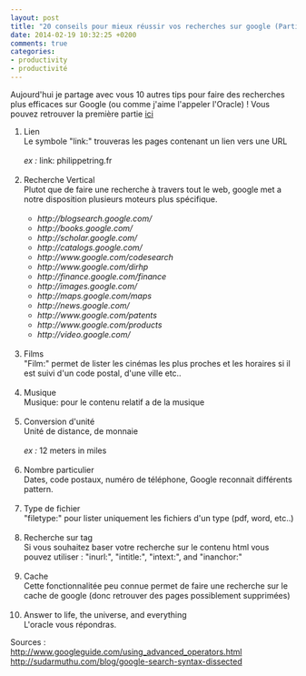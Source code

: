 ```yaml
---
layout: post
title: "20 conseils pour mieux réussir vos recherches sur google (Partie 2)"
date: 2014-02-19 10:32:25 +0200
comments: true
categories: 
- productivity
- productivité
---
```

<p>Aujourd'hui je partage avec vous 10 autres tips pour faire des recherches plus efficaces sur Google (ou comme j'aime l'appeler l'Oracle) ! Vous pouvez retrouver la première partie <a href="/blog/2014/01/29/20-tips-pour-mieux-reussir-vos-recherches-sur-google-partie-1/">ici<br /></a></p>
<!-- more -->
<ol>
<li>Lien<br />Le symbole "link:" trouveras les pages contenant un lien vers une URL<br /><br /><em>ex : </em>link: philippetring.fr<br /><br /></li>
<li>Recherche Vertical<br />Plutot que de faire une recherche &agrave; travers tout le web, google met a notre disposition plusieurs moteurs plus sp&eacute;cifique.<br /><br />
<ul>
<li><em>http://blogsearch.google.com/</em> </li>
<li><em>http://books.google.com/</em></li>
<li><em>http://scholar.google.com/</em></li>
<li><em>http://catalogs.google.com/</em></li>
<li><em>http://www.google.com/codesearch</em></li>
<li><em>http://www.google.com/dirhp</em></li>
<li><em>http://finance.google.com/finance</em></li>
<li><em>http://images.google.com/</em></li>
<li><em>http://maps.google.com/maps</em></li>
<li><em>http://news.google.com/</em></li>
<li><em>http://www.google.com/patents</em></li>
<li><em>http://www.google.com/products</em></li>
<li><em>http://video.google.com/<br /><br /></em></li>
</ul>
</li>
<li>Films<br />"Film:" permet de lister les cin&eacute;mas les plus proches&nbsp;et les horaires si il est suivi d'un code postal, d'une ville etc..<br /><br /></li>
<li>Musique<br />Musique: pour le contenu relatif a de la musique<br /><br /></li>
<li>Conversion d'unit&eacute;<br />Unit&eacute; de distance, de monnaie<br /><br /><em>ex :</em> 12 meters in miles<br /><br /></li>
<li>Nombre particulier<br />Dates, code postaux, num&eacute;ro de t&eacute;l&eacute;phone, Google reconnait diff&eacute;rents pattern.<br /><br /></li>
<li>Type de fichier<br />"filetype:" pour lister uniquement les fichiers d'un type (pdf, word, etc..)<br /><br /></li>
<li>Recherche sur tag<br />Si vous souhaitez baser votre recherche sur le contenu html vous pouvez utiliser : "inurl:", "intitle:", "intext:", and "inanchor:"<br /><br /></li>
<li>Cache<br />Cette fonctionnalit&eacute;e peu connue permet de faire une recherche sur le cache de google (donc retrouver des pages possiblement supprim&eacute;es)<br /><br /></li>
<li>Answer to life, the universe, and everything<br />L'oracle vous r&eacute;pondras.</li>
</ol>
<p>Sources : <br /><a href="http://www.googleguide.com/using_advanced_operators.html">http://www.googleguide.com/using_advanced_operators.html<br /></a><a href="http://sudarmuthu.com/blog/google-search-syntax-dissected">http://sudarmuthu.com/blog/google-search-syntax-dissected</a></p>